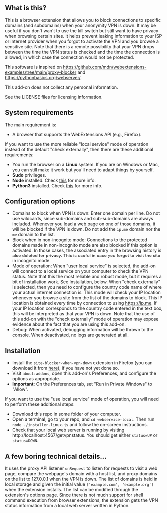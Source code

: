 
## What is this?

This is a browser extension that allows you to block connections to specific domains (and subdomains) when your anonymity VPN is down. It may be useful if you don't wan't to use the kill switch but still want to have privacy when browsing certain sites. It helps prevent leaking information to your ISP or internet provider when you forgot to activate the VPN and you browse a sensitive site. Note that there is a remote possibility that your VPN drops between the time the VPN status is checked and the time the connection is allowed, in which case the connection would not be protected. 

This software is inspired on https://github.com/mdn/webextensions-examples/tree/main/proxy-blocker and https://pythonbasics.org/webserver/.

This add-on does not collect any personal information.

See the LICENSE files for licensing information.

## System requirements

The main requirement is:

- A browser that supports the WebExtensions API (e.g., Firefox).

If you want to use the more reliable "local service" mode of operation instead of the default "check externally", then there are these additional requirements:

- You run the browser on a **Linux** system.
  If you are on Windows or Mac, you can still make it work but you'll need to adapt things by yourself.
- **Sudo** privileges.
- **Node** installed. Check [this](https://nodejs.org/en/download/prebuilt-installer) for more info.
- **Python3** installed. Check [this](https://www.python.org/downloads/) for more info.

## Configuration options

- Domains to block when VPN is down:
  Enter one domain per line. Do not use wildcards, since sub-domains and sub-sub-domains are always included. Whenever you load a web page on one of those domains, it will be blocked if the VPN is down. Do not add the `ip.me` domain nor the `me` domain to the list.
- Block when in non-incognito mode:
  Connections to the protected domains made in non-incognito mode are also blocked if this option is activated. In those cases, the associated entry in the browsing history is also deleted for privacy. This is useful in case you forgot to visit the site in incognito mode.
- Mode of operation:
  When "user local service" is selected, the add-on will connect to a local service on your computer to check the VPN status. Note that this the most reliable and robust mode, but it requires a bit of installation work. See Installation, below.
  When "check externally" is selected, then you need to configure the country code name of where your actual internet connection is. This mode will check your IP location whenever you browse a site from the list of the domains to block. This IP location is obtained every time by connection to using https://ip.me. If your IP location corresponds to the country code entered in the text box, this will be interpreted as that your VPN is down. Note that the use of this add-on with the "check externally" mode of operation may expose evidence about the fact that you are using this add-on.
- Debug:
  When activated, debugging information will be thrown to the console. When deactivated, no logs are generated at all.

## Installation

* Install the `site-blocker-when-vpn-down` extension in Firefox (you can download it from [here](https://addons.mozilla.org/en-US/firefox/addon/site-blocker-when-vpn-down/)), if you have not yet done so.
* Visit `about:addons`, open this add-on's Preferences, and configure the options as appropriate.
* **Important:** On the Preferences tab, set "Run in Private Windows" to "Allow".

If you want to use the "use local service" mode of operation, you will need to perform these additional steps:

* Download this repo in some folder of your computer.
* Open a terminal, go to your repo, and `cd webservice-local`. Then run `node ./installer.linux.js` and follow the on-screen instructions.
* Check that your local web server is running by visiting http://localhost:4567/getvpnstatus. You should get either `status=UP` or `status=DOWN`.

## A few boring technical details...

It uses the proxy API listener `onRequest` to listen for requests to visit a web page, compare the webpage's domain with a host list, and proxy domains on the list to 127.0.0.1 when the VPN is down. The list of domains is held in local storage and given the initial value `['example.com', 'example.org']` when the extension installs. The list can be modified through the extension's options page. Since there is not much support for shell command execution from browser extensions, the extension gets the VPN status information from a local web server written in Python.
